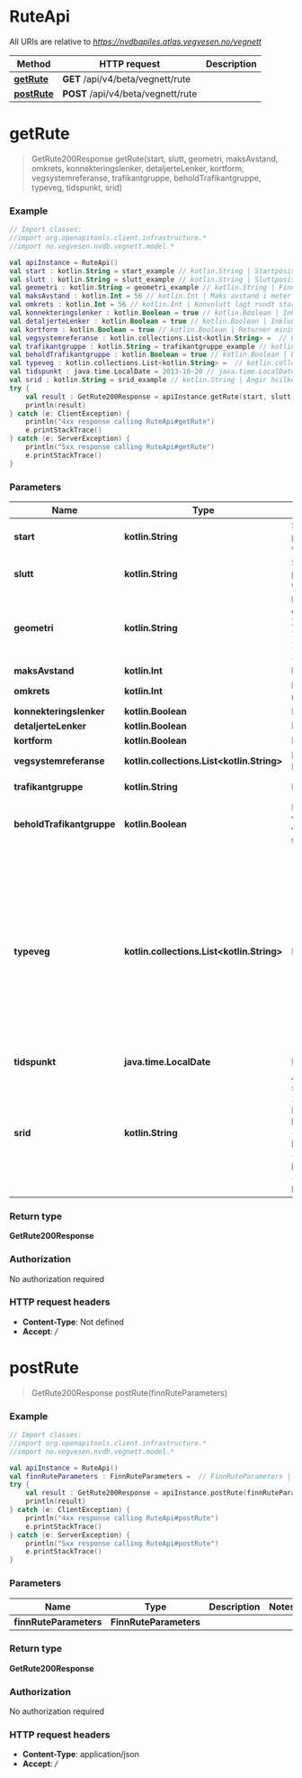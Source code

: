 # RuteApi

All URIs are relative to *https://nvdbapiles.atlas.vegvesen.no/vegnett*

| Method                              | HTTP request                       | Description |
| ----------------------------------- | ---------------------------------- | ----------- |
| [**getRute**](RuteApi.md#getRute)   | **GET** /api/v4/beta/vegnett/rute  |
| [**postRute**](RuteApi.md#postRute) | **POST** /api/v4/beta/vegnett/rute |

<a id="getRute"></a>

# **getRute**

> GetRute200Response getRute(start, slutt, geometri, maksAvstand, omkrets, konnekteringslenker, detaljerteLenker, kortform, vegsystemreferanse, trafikantgruppe, beholdTrafikantgruppe, typeveg, tidspunkt, srid)

### Example

```kotlin
// Import classes:
//import org.openapitools.client.infrastructure.*
//import no.vegvesen.nvdb.vegnett.model.*

val apiInstance = RuteApi()
val start : kotlin.String = start_example // kotlin.String | Startposisjon som et punkt eller posisjon@veglenkesekvens.  Eksempler: `226761.786, 6564469.3787` `0.1@1234`
val slutt : kotlin.String = slutt_example // kotlin.String | Sluttposisjon som et punkt eller posisjon@veglenkesekvens.  Eksempler: `226855.034, 6564472.225` `0.9@4321`
val geometri : kotlin.String = geometri_example // kotlin.String | Finn sammenhengende vegnett som passer med denne geometrien.  Eksempel: `LINESTRING Z(226778.2 6564468.6 5, 226747.1 6564470.1 5, 226717.5 6564466.4 5, 226705.9 6564462.7 6.2, 226687.2 6564462.9 6, 226657.7 6564460.7 6, 226628.5 6564459.5 6, 226611.3 6564459.6 6.2)`
val maksAvstand : kotlin.Int = 56 // kotlin.Int | Maks avstand i meter til veglenker.  Standardverdi: `10`
val omkrets : kotlin.Int = 56 // kotlin.Int | Konvolutt lagt rundt start- og slutt-punkt for å beregne rute.  Standardverdi: `200`. Må være større enn 0.
val konnekteringslenker : kotlin.Boolean = true // kotlin.Boolean | Inkluder konnekteringslenker.  Standardverdi: `true`
val detaljerteLenker : kotlin.Boolean = true // kotlin.Boolean | Inkluder detaljerte lenker.  Standardverdi: `false`
val kortform : kotlin.Boolean = true // kotlin.Boolean | Returner minimal respons.  Standardverdi: `false`
val vegsystemreferanse : kotlin.collections.List<kotlin.String> =  // kotlin.collections.List<kotlin.String> | Filtrer på vegsystemreferanse. Kommaseparert liste.  Eksempler: `EV6` `R` `F`
val trafikantgruppe : kotlin.String = trafikantgruppe_example // kotlin.String | Filtrer på trafikantgruppe.
val beholdTrafikantgruppe : kotlin.Boolean = true // kotlin.Boolean | Behold trafikantgruppe gjennom ruten. Trafikantgruppe velges fra første og siste punkt i ruten, om de er ulike velges K (kjørende). Overstyres av parameteren trafikantgruppe.  Standardverdi: `false`
val typeveg : kotlin.collections.List<kotlin.String> =  // kotlin.collections.List<kotlin.String> | Filtrer på type veg. Kommaseparert liste.
val tidspunkt : java.time.LocalDate = 2013-10-20 // java.time.LocalDate | Begrens spørring til dette tidspunktet.
val srid : kotlin.String = srid_example // kotlin.String | Angir hvilket geografisk referansesystem geometrien skal returneres i. Utdata i UTM-formater begrenses til 3 desimaler, 4326/WGS84 begrenses til 8 desimaler. Mer informasjon: <a href='https://epsg.io/5972'>EPSG:5972</a> <a href='https://epsg.io/5973'>EPSG:5973</a> <a href='https://epsg.io/5975'>EPSG:5975</a> <a href='https://epsg.io/4326'>EPSG:4326</a>.
try {
    val result : GetRute200Response = apiInstance.getRute(start, slutt, geometri, maksAvstand, omkrets, konnekteringslenker, detaljerteLenker, kortform, vegsystemreferanse, trafikantgruppe, beholdTrafikantgruppe, typeveg, tidspunkt, srid)
    println(result)
} catch (e: ClientException) {
    println("4xx response calling RuteApi#getRute")
    e.printStackTrace()
} catch (e: ServerException) {
    println("5xx response calling RuteApi#getRute")
    e.printStackTrace()
}
```

### Parameters

| Name                      | Type                                             | Description                                                                                                                                                                                                                                                                                                                                                                                                                                                             | Notes                                                                                                                                                                                                   |
| ------------------------- | ------------------------------------------------ | ----------------------------------------------------------------------------------------------------------------------------------------------------------------------------------------------------------------------------------------------------------------------------------------------------------------------------------------------------------------------------------------------------------------------------------------------------------------------- | ------------------------------------------------------------------------------------------------------------------------------------------------------------------------------------------------------- |
| **start**                 | **kotlin.String**                                | Startposisjon som et punkt eller posisjon@veglenkesekvens. Eksempler: &#x60;226761.786, 6564469.3787&#x60; &#x60;0.1@1234&#x60;                                                                                                                                                                                                                                                                                                                                         | [optional]                                                                                                                                                                                              |
| **slutt**                 | **kotlin.String**                                | Sluttposisjon som et punkt eller posisjon@veglenkesekvens. Eksempler: &#x60;226855.034, 6564472.225&#x60; &#x60;0.9@4321&#x60;                                                                                                                                                                                                                                                                                                                                          | [optional]                                                                                                                                                                                              |
| **geometri**              | **kotlin.String**                                | Finn sammenhengende vegnett som passer med denne geometrien. Eksempel: &#x60;LINESTRING Z(226778.2 6564468.6 5, 226747.1 6564470.1 5, 226717.5 6564466.4 5, 226705.9 6564462.7 6.2, 226687.2 6564462.9 6, 226657.7 6564460.7 6, 226628.5 6564459.5 6, 226611.3 6564459.6 6.2)&#x60;                                                                                                                                                                                     | [optional]                                                                                                                                                                                              |
| **maksAvstand**           | **kotlin.Int**                                   | Maks avstand i meter til veglenker. Standardverdi: &#x60;10&#x60;                                                                                                                                                                                                                                                                                                                                                                                                       | [optional]                                                                                                                                                                                              |
| **omkrets**               | **kotlin.Int**                                   | Konvolutt lagt rundt start- og slutt-punkt for å beregne rute. Standardverdi: &#x60;200&#x60;. Må være større enn 0.                                                                                                                                                                                                                                                                                                                                                    | [optional]                                                                                                                                                                                              |
| **konnekteringslenker**   | **kotlin.Boolean**                               | Inkluder konnekteringslenker. Standardverdi: &#x60;true&#x60;                                                                                                                                                                                                                                                                                                                                                                                                           | [optional]                                                                                                                                                                                              |
| **detaljerteLenker**      | **kotlin.Boolean**                               | Inkluder detaljerte lenker. Standardverdi: &#x60;false&#x60;                                                                                                                                                                                                                                                                                                                                                                                                            | [optional]                                                                                                                                                                                              |
| **kortform**              | **kotlin.Boolean**                               | Returner minimal respons. Standardverdi: &#x60;false&#x60;                                                                                                                                                                                                                                                                                                                                                                                                              | [optional]                                                                                                                                                                                              |
| **vegsystemreferanse**    | **kotlin.collections.List&lt;kotlin.String&gt;** | Filtrer på vegsystemreferanse. Kommaseparert liste. Eksempler: &#x60;EV6&#x60; &#x60;R&#x60; &#x60;F&#x60;                                                                                                                                                                                                                                                                                                                                                              | [optional]                                                                                                                                                                                              |
| **trafikantgruppe**       | **kotlin.String**                                | Filtrer på trafikantgruppe.                                                                                                                                                                                                                                                                                                                                                                                                                                             | [optional] [enum: K, G]                                                                                                                                                                                 |
| **beholdTrafikantgruppe** | **kotlin.Boolean**                               | Behold trafikantgruppe gjennom ruten. Trafikantgruppe velges fra første og siste punkt i ruten, om de er ulike velges K (kjørende). Overstyres av parameteren trafikantgruppe. Standardverdi: &#x60;false&#x60;                                                                                                                                                                                                                                                         | [optional]                                                                                                                                                                                              |
| **typeveg**               | **kotlin.collections.List&lt;kotlin.String&gt;** | Filtrer på type veg. Kommaseparert liste.                                                                                                                                                                                                                                                                                                                                                                                                                               | [optional] [enum: Enkel bilveg, Kanalisert veg, Rampe, Rundkjøring, Bilferje, Gang- og sykkelveg, Sykkelveg, Gangveg, Gågate, Fortau, Trapp, Gangfelt, Gatetun, Passasjerferje, Traktorveg, Sti, Annet] |
| **tidspunkt**             | **java.time.LocalDate**                          | Begrens spørring til dette tidspunktet.                                                                                                                                                                                                                                                                                                                                                                                                                                 | [optional]                                                                                                                                                                                              |
| **srid**                  | **kotlin.String**                                | Angir hvilket geografisk referansesystem geometrien skal returneres i. Utdata i UTM-formater begrenses til 3 desimaler, 4326/WGS84 begrenses til 8 desimaler. Mer informasjon: &lt;a href&#x3D;&#39;https://epsg.io/5972&#39;&gt;EPSG:5972&lt;/a&gt; &lt;a href&#x3D;&#39;https://epsg.io/5973&#39;&gt;EPSG:5973&lt;/a&gt; &lt;a href&#x3D;&#39;https://epsg.io/5975&#39;&gt;EPSG:5975&lt;/a&gt; &lt;a href&#x3D;&#39;https://epsg.io/4326&#39;&gt;EPSG:4326&lt;/a&gt;. | [optional] [enum: 5972, 5973, 5975, 4326, UTM32, UTM33, UTM35, WGS84]                                                                                                                                   |

### Return type

**GetRute200Response**

### Authorization

No authorization required

### HTTP request headers

- **Content-Type**: Not defined
- **Accept**: _/_

<a id="postRute"></a>

# **postRute**

> GetRute200Response postRute(finnRuteParameters)

### Example

```kotlin
// Import classes:
//import org.openapitools.client.infrastructure.*
//import no.vegvesen.nvdb.vegnett.model.*

val apiInstance = RuteApi()
val finnRuteParameters : FinnRuteParameters =  // FinnRuteParameters |
try {
    val result : GetRute200Response = apiInstance.postRute(finnRuteParameters)
    println(result)
} catch (e: ClientException) {
    println("4xx response calling RuteApi#postRute")
    e.printStackTrace()
} catch (e: ServerException) {
    println("5xx response calling RuteApi#postRute")
    e.printStackTrace()
}
```

### Parameters

| Name                   | Type                   | Description | Notes |
| ---------------------- | ---------------------- | ----------- | ----- |
| **finnRuteParameters** | **FinnRuteParameters** |             |

### Return type

**GetRute200Response**

### Authorization

No authorization required

### HTTP request headers

- **Content-Type**: application/json
- **Accept**: _/_
